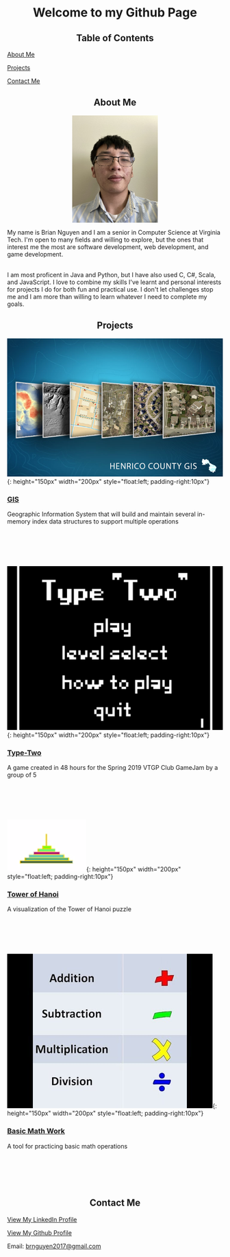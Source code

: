 <h1 align="center">Welcome to my Github Page</h1>

<h2 align="center">Table of Contents</h2>

<a href="#about">About Me</a>
  
<a href="#projects">Projects</a>
  
<a href="#contact">Contact Me</a>

<h2 align="center" id="about">About Me</h2>
<p align="center">
<img src="/images/me.jpg" align="center" width="200" height="250">
</p>
My name is Brian Nguyen and I am a senior in Computer Science at Virginia Tech. I'm open to many fields and willing to explore, but the ones that interest me the most are software development, web development, and game development. 
<br><br>

I am most proficent in Java and Python, but I have also used C, C#, Scala, and JavaScript. I love to combine my skills I've learnt and personal interests for projects I do for both fun and practical use. I don't let challenges stop me and I am more than willing to learn whatever I need to complete my goals.

<h2 align="center" id="projects">Projects</h2>

![GIS](/pages/GIS/images/Henrico_County_GIS.jpg){: height="150px" width="200px" style="float:left; padding-right:10px"} 
### [GIS](/pages/GIS/GIS.md) 

Geographic Information System that will build and maintain several in-memory index data structures to support multiple operations

<br><br>
<br><br>

![TYpe-Two](/images/Type-Two/Title_Screen.PNG){: height="150px" width="200px" style="float:left; padding-right:10px"} 
### [Type-Two](/Type-Two.md) 

A game created in 48 hours for the Spring 2019 VTGP Club GameJam by a group of 5

<br><br>
<br><br>


![Tower-Of-Hanoi](/pages/Tower-of-Hanoi/images/Tower_of_Hanoi_img.PNG){: height="150px" width="200px" style="float:left; padding-right:10px"} 
### [Tower of Hanoi](/Tower-of-Hanoi.md) 

A visualization of the Tower of Hanoi puzzle

<br><br>
<br><br>

![Basic-Math-Work](/pages/Basic-Math-Work/images/4-basic-operations.jpg){: height="150px" width="200px" style="float:left; padding-right:10px"} 
### [Basic Math Work](/Basic-Math-Work.md) 

A tool for practicing basic math operations

<br><br>
<br><br>




<h2 align="center" id="contact">Contact Me</h2>
  
<a href="https://www.linkedin.com/in/brian-nguyen-2000/">View My LinkedIn Profile</a>

<a href="https://www.github.com/Lin1ey">View My Github Profile</a>

Email: brnguyen2017@gmail.com

